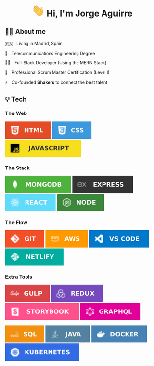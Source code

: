 <div align="center">
  <h1 title="Hi there 👋">
    <img src="gifs/hi.gif" width="40" height="40" />
    Hi, I'm Jorge Aguirre
  </h1>
</div>

## 👨‍💻 About me

🇪🇸 &nbsp;&nbsp;Living in Madrid, Spain

📡 &nbsp;&nbsp;Telecommunications Engineering Degree

🧞‍♂️ &nbsp;&nbsp;Full-Stack Developer (Using the MERN Stack)

🙈 &nbsp;&nbsp;Professional Scrum Master Certification (Level I)

⚡️ &nbsp;&nbsp;Co-founded **Shakers** to connect the best talent

## 💡 Tech

### The Web

![HTML](badges/web/html.svg)
![CSS](badges/web/css.svg)
![JS](badges/web/js.svg)

### The Stack

![Mongo](badges/stack/mongo.svg)
![Express](badges/stack/express.svg)
![React](badges/stack/react.svg)
![Node](badges/stack/node.svg)

### The Flow

![Git](badges/flow/git.svg)
![AWS](badges/flow/aws.svg)
![Code](badges/flow/code.svg)
![Netlify](badges/tools/netlify.svg)

### Extra Tools

![Gulp](badges/tools/gulp.svg)
![Redux](badges/tools/redux.svg)
![Storybook](badges/tools/storybook.svg)
![GraphQL](badges/tools/graphql.svg)

![SQL](badges/tools/sql.svg)
![Java](badges/tools/java.svg)
![Docker](badges/tools/docker.svg)
![Kubernetes](badges/tools/kubernetes.svg)
